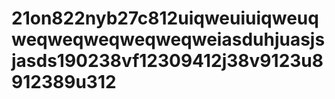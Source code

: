 # 21on822nyb27c812uiqweuiuiqweuqweqweqweqweqweqweiasduhjuasjsjasds190238vf12309412j38v9123u8912389u312